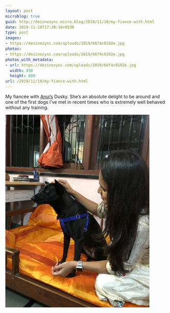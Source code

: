 ```yaml
---
layout: post
microblog: true
guid: http://dezinezync.micro.blog/2019/11/10/my-fiance-with.html
date: 2019-11-10T17:20:16+0530
type: post
images:
- https://dezinezync.com/uploads/2019/66f4c0192e.jpg
photos:
- https://dezinezync.com/uploads/2019/66f4c0192e.jpg
photos_with_metadata:
- url: https://dezinezync.com/uploads/2019/66f4c0192e.jpg
  width: 450
  height: 600
url: /2019/11/10/my-fiance-with.html
---
```

My fiancée with [Anuj’s](https://twitter.com/anujdeshpandey) Dusky. She’s an absolute delight to be around and one of the first dogs I’ve met in recent times who is extremely well behaved without any training. 

<img src="uploads/2019/66f4c0192e.jpg" width="450" height="600" alt="" />
